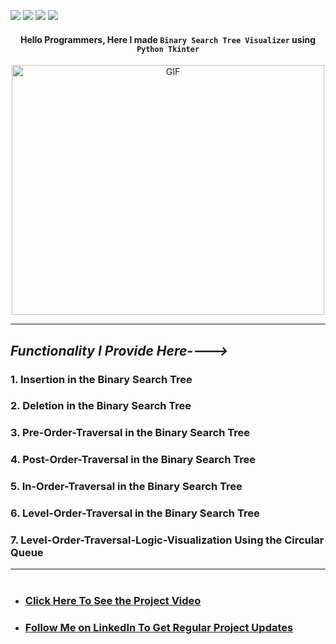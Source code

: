 ![](https://img.shields.io/badge/Programming_Language-Python-blue.svg)
![](https://img.shields.io/badge/Tool_Used-Tkinter-orange.svg)
![](https://img.shields.io/badge/Python_Version-3.7-blue.svg)
![](https://img.shields.io/badge/Status-Complete-green.svg)

#### <p align="center">Hello Programmers, Here I made `Binary Search Tree Visualizer` using `Python Tkinter` </p>

<p align="center"> <img alt="GIF" height="400px"  width="500px" src="https://blog.penjee.com/wp-content/uploads/2015/11/binary-search-tree-sorted-array-animation.gif"/><br></p>

---

## <p align="left"> ***_Functionality I Provide Here---->_***
### 1. Insertion in the Binary Search Tree
### 2. Deletion in the Binary Search Tree
### 3. Pre-Order-Traversal in the Binary Search Tree
### 4. Post-Order-Traversal in the Binary Search Tree
### 5. In-Order-Traversal in the Binary Search Tree
### 6. Level-Order-Traversal in the Binary Search Tree
### 7. Level-Order-Traversal-Logic-Visualization Using the Circular Queue</p>
---
# <p align="left">
- ###  [Click Here To See the Project Video](https://youtu.be/9MZDMAiR24I "LCO")
- ###  [Follow Me on LinkedIn To Get Regular Project Updates](https://www.linkedin.com/in/samarpan-dasgupta-4aa1061b0/ "LCO")
 